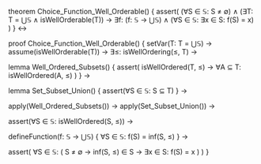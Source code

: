 theorem Choice_Function_Well_Orderable() {
  assert(
    (∀S ∈ 𝕊: S ≠ ∅) ∧
    (∃T: T = ⋃𝕊 ∧ isWellOrderable(T)) →
    ∃f: (f: 𝕊 → ⋃𝕊) ∧ (∀S ∈ 𝕊: ∃x ∈ S: f(S) = x)
  )
} ↔

proof Choice_Function_Well_Orderable() {
  setVar(T: T = ⋃𝕊) →
  assume(isWellOrderable(T)) →
  ∃≤: isWellOrdering(≤, T) →
  
  lemma Well_Ordered_Subsets() {
    assert(
      isWellOrdered(T, ≤) →
      ∀A ⊆ T: isWellOrdered(A, ≤)
    )
  } →

  lemma Set_Subset_Union() {
    assert(∀S ∈ 𝕊: S ⊆ T)
  } →

  apply(Well_Ordered_Subsets()) →
  apply(Set_Subset_Union()) →
  
  assert(∀S ∈ 𝕊: isWellOrdered(S, ≤)) →
  
  defineFunction(f: 𝕊 → ⋃𝕊) {
    ∀S ∈ 𝕊: f(S) = inf(S, ≤)
  } →
  
  assert(
    ∀S ∈ 𝕊: (
      S ≠ ∅ →
      inf(S, ≤) ∈ S →
      ∃x ∈ S: f(S) = x
    )
  )
}